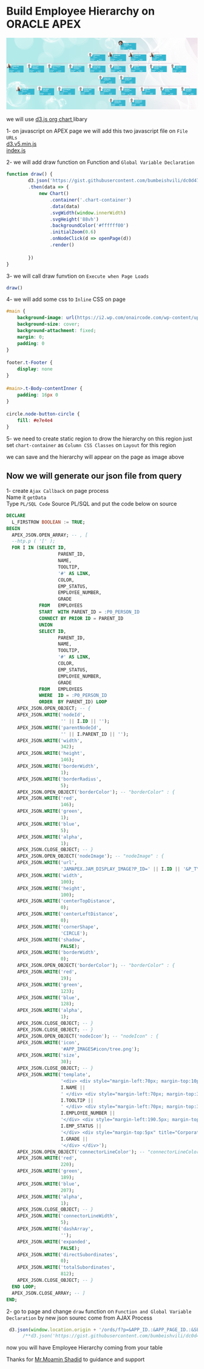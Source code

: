 # Build Employee Hierarchy on ORACLE APEX
	
![Employee Hierarchy on ORACLE APEX](/img/employee-hierarchy.PNG)

we will use [d3.js org chart ](https://observablehq.com/@bangingrocks/d3-v5-org-chart) libary 

1- on javascript on APEX page we will add this two javascript file on `File URLs`
<br>
[d3.v5.min.js](/employee-hierarchy/src/d3.v5.min.js)<br>
[index.js](/employee-hierarchy/src/index.js)

2- we will add draw function on Function and `Global Variable Declaration`

```javascript
function draw() {
        d3.json('https://gist.githubusercontent.com/bumbeishvili/dc0d47bc95ef359fdc75b63cd65edaf2/raw/c33a3a1ef4ba927e3e92b81600c8c6ada345c64b/orgChart.json')
        .then(data => {
            new Chart()
                .container('.chart-container')
                .data(data)
                .svgWidth(window.innerWidth)
                .svgHeight('88vh')
                .backgroundColor('#ffffff00')
                .initialZoom(0.6)
                .onNodeClick(d => openPage(d))
                .render()

        })
}
```

3- we will call draw funvtion on `Execute when Page Loads`
```javascript
draw()
```
4- we will add some css to `Inline` CSS on page
```css
#main {
    background-image: url(https://i2.wp.com/onaircode.com/wp-content/uploads/2017/11/Tesselation-Transition.jpg);
    background-size: cover;
    background-attachment: fixed;
    margin: 0;
    padding: 0
}

footer.t-Footer {
    display: none
}

#main>.t-Body-contentInner {
    padding: 16px 0
}

circle.node-button-circle {
    fill: #e7e4e4
}
```
5- we need to create static region to drow the hierarchy on this region 
just set `chart-container` as `Column CSS Classes` on `Layout` for this region

we can save and the hierarchy will appear on the page as image above 

## Now we will generate our json file from query 

1- create `Ajax Callback` on page process <br> 
Name it `getData` <br>
Type `PL/SQL Code`
Source PL/SQL and put the code below on source 

```sql
DECLARE
  L_FIRSTROW BOOLEAN := TRUE;
BEGIN
  APEX_JSON.OPEN_ARRAY; -- , [
  --htp.p ( '[' );
  FOR I IN (SELECT ID,
                   PARENT_ID,
                   NAME,
                   TOOLTIP,
                   '#' AS LINK,
                   COLOR,
                   EMP_STATUS,
                   EMPLOYEE_NUMBER,
                   GRADE
            FROM   EMPLOYEES
            START  WITH PARENT_ID = :P0_PERSON_ID
            CONNECT BY PRIOR ID = PARENT_ID
            UNION
            SELECT ID,
                   PARENT_ID,
                   NAME,
                   TOOLTIP,
                   '#' AS LINK,
                   COLOR,
                   EMP_STATUS,
                   EMPLOYEE_NUMBER,
                   GRADE
            FROM   EMPLOYEES
            WHERE  ID = :P0_PERSON_ID
            ORDER  BY PARENT_ID) LOOP
    APEX_JSON.OPEN_OBJECT; -- {
    APEX_JSON.WRITE('nodeId',
                    '' || I.ID || '');
    APEX_JSON.WRITE('parentNodeId',
                    '' || I.PARENT_ID || '');
    APEX_JSON.WRITE('width',
                    342);
    APEX_JSON.WRITE('height',
                    146);
    APEX_JSON.WRITE('borderWidth',
                    1);
    APEX_JSON.WRITE('borderRadius',
                    5);
    APEX_JSON.OPEN_OBJECT('borderColor'); -- "borderColor" : {
    APEX_JSON.WRITE('red',
                    146);
    APEX_JSON.WRITE('green',
                    1);
    APEX_JSON.WRITE('blue',
                    5);
    APEX_JSON.WRITE('alpha',
                    1);
    APEX_JSON.CLOSE_OBJECT; -- }
    APEX_JSON.OPEN_OBJECT('nodeImage'); -- "nodeImage" : {
    APEX_JSON.WRITE('url',
                    'JAMAPEX.JAM_DISPLAY_IMAGE?P_ID=' || I.ID || '&P_TYPE=EMP_DISPLAY_IMAGE');
    APEX_JSON.WRITE('width',
                    100);
    APEX_JSON.WRITE('height',
                    100);
    APEX_JSON.WRITE('centerTopDistance',
                    0);
    APEX_JSON.WRITE('centerLeftDistance',
                    0);
    APEX_JSON.WRITE('cornerShape',
                    'CIRCLE');
    APEX_JSON.WRITE('shadow',
                    FALSE);
    APEX_JSON.WRITE('borderWidth',
                    0);
    APEX_JSON.OPEN_OBJECT('borderColor'); -- "borderColor" : {
    APEX_JSON.WRITE('red',
                    19);
    APEX_JSON.WRITE('green',
                    123);
    APEX_JSON.WRITE('blue',
                    128);
    APEX_JSON.WRITE('alpha',
                    1);
    APEX_JSON.CLOSE_OBJECT; -- }
    APEX_JSON.CLOSE_OBJECT; -- }     
    APEX_JSON.OPEN_OBJECT('nodeIcon'); -- "nodeIcon" : {
    APEX_JSON.WRITE('icon',
                    '#APP_IMAGES#icon/tree.png');
    APEX_JSON.WRITE('size',
                    30);
    APEX_JSON.CLOSE_OBJECT; -- }   
    APEX_JSON.WRITE('template',
                    '<div> <div style="margin-left:70px; margin-top:10px; font-size:20px; font-weight:bold; ">' ||
                    I.NAME ||
                    ' </div> <div style="margin-left:70px; margin-top:3px; font-size:16px; ">' ||
                    I.TOOLTIP ||
                    ' </div> <div style="margin-left:70px; margin-top:3px; font-size:14px; ">' ||
                    I.EMPLOYEE_NUMBER ||
                    '</div> <div style="margin-left:190.5px; margin-top:15px; font-size:13px; position:absolute; bottom:5px; "> <div>' ||
                    I.EMP_STATUS ||
                    '</div> <div style="margin-top:5px" title="Corporate"></div>Grade:' ||
                    I.GRADE ||
                    '</div> </div>');
    APEX_JSON.OPEN_OBJECT('connectorLineColor'); -- "connectorLineColor" : {
    APEX_JSON.WRITE('red',
                    220);
    APEX_JSON.WRITE('green',
                    189);
    APEX_JSON.WRITE('blue',
                    207);
    APEX_JSON.WRITE('alpha',
                    1);
    APEX_JSON.CLOSE_OBJECT; -- }      
    APEX_JSON.WRITE('connectorLineWidth',
                    5);
    APEX_JSON.WRITE('dashArray',
                    '');
    APEX_JSON.WRITE('expanded',
                    FALSE);
    APEX_JSON.WRITE('directSubordinates',
                    0);
    APEX_JSON.WRITE('totalSubordinates',
                    812);
    APEX_JSON.CLOSE_OBJECT; -- }
  END LOOP;
  APEX_JSON.CLOSE_ARRAY; -- ]
END;
```

2- go to page and change `draw` function on `Function and Global Variable Declaration`
by new json sourec come from AJAX Process 
```javascript
 d3.json(window.location.origin + '/ords/f?p=&APP_ID.:&APP_PAGE_ID.:&SESSION.:APPLICATION_PROCESS=getData:::')
      /**d3.json('https://gist.githubusercontent.com/bumbeishvili/dc0d47bc95ef359fdc75b63cd65edaf2/raw/c33a3a1ef4ba927e3e92b81600c8c6ada345c64b/orgChart.json')**/
```

now you will have Employee Hierarchy coming from your table 

Thanks for [Mr.Moamin Shadid](mailto:moamin.suleiman@al-majid.com) to guidance and support 
